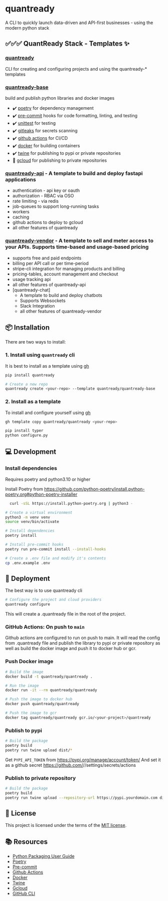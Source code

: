 # quantready

A CLI to quickly launch data-driven and API-first businesses - using the modern python stack

## ✅✅✅ QuantReady Stack - Templates ✨

### [quantready](https://github.com/closedloop-technologies/quantready)

CLI for creating and configuring projects and using the quantready-* templates

### [quantready-base](https://github.com/closedloop-technologies/quantready)

build and publish python libraries and docker images

* ✔️ [poetry](https://python-poetry.org/) for dependency management
* ✔️ [pre-commit](https://pre-commit.com/) hooks for code formatting, linting, and testing
* ✔️ [unittest](https://docs.python.org/3/library/unittest.html) for testing
* ✔️ [gitleaks](https://gitleaks.io/) for secrets scanning
* ✔️ [github actions](https://github.com/actions) for CI/CD
* ✔️ [docker](https://docker.com) for building containers
* ✔️ [twine](https://twine.readthedocs.io/en/latest/) for publishing to pypi or private repositories
* 🔲 [gcloud](https://cloud.google.com/sdk/gcloud) for publishing to private repositories

### [quantready-api](https://github.com/closedloop-technologies/quantready-api) - A template to build and deploy fastapi applications

* authentication - api key or oauth
* authorization - RBAC via OSO
* rate limiting - via redis
* job-queues to support long-running tasks
* workers
* caching
* github actions to deploy to gcloud
* all other features of quantready

### [quantready-vendor](https://github.com/closedloop-technologies/quantready-vendor) - A template to sell and meter access to your APIs. Supports time-based and usage-based pricing

* supports free and paid endpoints
* billing per API call or per time-period
* stripe-cli integration for managing products and billing
* pricing-tables, account management and checkout
* usage tracking api
* all other features of quantready-api
* [quantready-chat]
  * A template to build and deploy chatbots
  * Supports Websockets
  * Slack Integration
  * all other features of quantready-vendor

## 📦 Installation

There are two ways to install:

### 1. Install using `quantready` cli

It is best to install as a template using [gh](https://cli.github.com/)

```bash
pip install quantready

# Create a new repo
quantready create <your-repo> --template quantready/quantready-base

```

### 2. Install as a template

To install and configure yourself using [gh](https://cli.github.com/)

```bash
gh template copy quantready/quantready <your-repo>

pip install typer
python configure.py
```

## 💻 Development

### Install dependencies

Requires poetry and python3.10 or higher

Install Poetry from <https://github.com/python-poetry/install.python-poetry.org#python-poetry-installer>

```bash
  curl -sSL https://install.python-poetry.org | python3 -
```

```bash
# Create a virtual environment
python3 -m venv venv
source venv/bin/activate

# Install dependencies
poetry install

# Install pre-commit hooks
poetry run pre-commit install --install-hooks

# Create a .env file and modify it's contents
cp .env.example .env

```

## 🚀 Deployment

The best way is to use quantready cli

```bash
# Configure the project and cloud providers
quantready configure
```

This will create a .quantready file in the root of the project.

### GitHub Actions: On push to `main`

Github actions are configured to run on push to main.
It will read the config from .quantready file and
publish the library to pypi or private repository as well as build the docker image and push it to docker hub or gcr.

### Push Docker image

```bash
# Build the image
docker build -t quantready/quantready .

# Run the image
docker run -it --rm quantready/quantready

# Push the image to docker hub
docker push quantready/quantready

# Push the image to gcr
docker tag quantready/quantready gcr.io/<your-project>/quantready
```

### Publish to pypi

```bash
# Build the package
poetry build
poetry run twine upload dist/*
```

Get `PYPI_API_TOKEN` from <https://pypi.org/manage/account/token/>
And set it as a github secret <https://github.com/><username>/<repo>/settings/secrets/actions

### Publish to private repository

```bash
# Build the package
poetry build
poetry run twine upload --repository-url https://pypi.yourdomain.com dist/*

```

## 📝 License

This project is licensed under the terms of the [MIT license](/LICENSE).

## 📚 Resources

* [Python Packaging User Guide](https://packaging.python.org/)
* [Poetry](https://python-poetry.org/)
* [Pre-commit](https://pre-commit.com/)
* [Github Actions](
https://docs.github.com/en/actions)
* [Docker](https://docker.com)
* [Twine](https://twine.readthedocs.io/en/latest/)
* [Gcloud](https://cloud.google.com/sdk/gcloud)
* [GitHub CLI](https://cli.github.com/)
